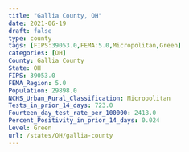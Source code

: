 ```yaml
---
title: "Gallia County, OH"
date: 2021-06-19
draft: false
type: county
tags: [FIPS:39053.0,FEMA:5.0,Micropolitan,Green]
categories: [OH]
County: Gallia County
State: OH
FIPS: 39053.0
FEMA_Region: 5.0
Population: 29898.0
NCHS_Urban_Rural_Classification: Micropolitan
Tests_in_prior_14_days: 723.0
Fourteen_day_test_rate_per_100000: 2418.0
Percent_Positivity_in_prior_14_days: 0.024
Level: Green
url: /states/OH/gallia-county
---
```



